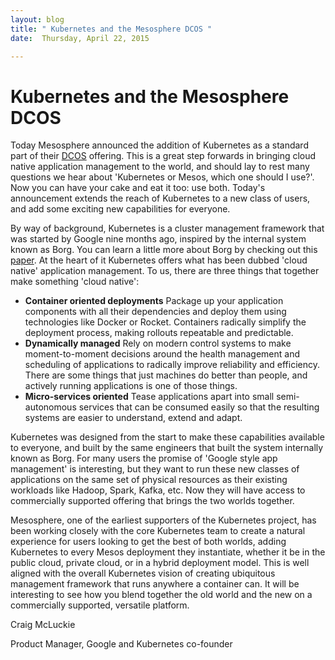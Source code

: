 ```yaml
---
layout: blog
title: " Kubernetes and the Mesosphere DCOS "
date:  Thursday, April 22, 2015

---
```


# Kubernetes and the Mesosphere DCOS



Today Mesosphere announced the addition of Kubernetes as a standard part of their [DCOS][1] offering.  This is a great step forwards in bringing cloud native application management to the world, and should lay to rest many questions we hear about 'Kubernetes or Mesos, which one should I use?'.  Now you can have your cake and eat it too:  use both.  Today's announcement extends the reach of Kubernetes to a new class of users, and add some exciting new capabilities for everyone.

By way of background, Kubernetes is a cluster management framework that was started by Google nine months ago, inspired by the internal system known as Borg.  You can learn a little more about Borg by checking out this [paper][2].  At the heart of it Kubernetes offers what has been dubbed 'cloud native' application management.  To us, there are three things that together make something 'cloud native':



* **Container oriented deployments**  Package up your application components with all their dependencies and deploy them using technologies like Docker or Rocket.  Containers radically simplify the deployment process, making rollouts repeatable and predictable.
* **Dynamically managed**  Rely on modern control systems to make moment-to-moment decisions around the health management and scheduling of applications to radically improve reliability and efficiency.  There are some things that just machines do better than people, and actively running applications is one of those things.  
* **Micro-services oriented**  Tease applications apart into small semi-autonomous services that can be consumed easily so that the resulting systems are easier to understand, extend and adapt.

Kubernetes was designed from the start to make these capabilities available to everyone, and built by the same engineers that built the system internally known as Borg.  For many users the promise of 'Google style app management' is interesting, but they want to run these new classes of applications on the same set of physical resources as their existing workloads like Hadoop, Spark, Kafka, etc.  Now they will have access to commercially supported offering that brings the two worlds together.

Mesosphere, one of the earliest supporters of the Kubernetes project, has been working closely with the core Kubernetes team to create a natural experience for users looking to get the best of both worlds, adding Kubernetes to every Mesos deployment they instantiate, whether it be in the public cloud, private cloud, or in a hybrid deployment model.  This is well aligned with the overall Kubernetes vision of creating ubiquitous management framework that runs anywhere a container can.  It will be interesting to see how you blend together the old world and the new on a commercially supported, versatile platform.

Craig McLuckie

Product Manager, Google and Kubernetes co-founder

[1]: https://mesosphere.com/product/
[2]: http://research.google.com/pubs/pub43438.html
